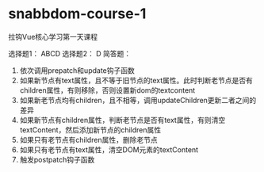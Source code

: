 # snabbdom-course-1
拉钩Vue核心学习第一天课程


选择题1： ABCD
选择题2： D
简答题：
1) 依次调用prepatch和update钩子函数
2) 如果新节点有text属性，且不等于旧节点的text属性。此时判断老节点是否有children属性，有则移除，否则设置新dom的textcontent
3) 如果新老节点均有children，且不相等，调用updateChildren更新二者之间的差异
4) 如果新节点有children属性，判断老节点是否有text属性，有则清空textContent，然后添加新节点的children属性
5) 如果只有老节点有children属性，删除老节点
6) 如果只有老节点有text属性，清空DOM元素的textContent
7) 触发postpatch钩子函数
